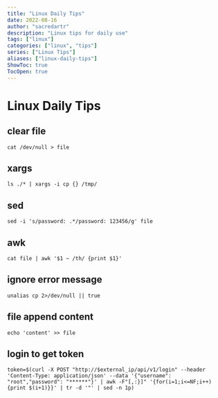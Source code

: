 ```yaml
---
title: "Linux Daily Tips"
date: 2022-08-16
author: "sacredartr"
description: "Linux tips for daily use"
tags: ["linux"]
categories: ["linux", "tips"]
series: ["Linux Tips"]
aliases: ["linux-daily-tips"]
ShowToc: true
TocOpen: true
---
```


# Linux Daily Tips

## clear file
```console
cat /dev/null > file
```

## xargs 
```console
ls ./* | xargs -i cp {} /tmp/
```

## sed
```console
sed -i 's/password: .*/password: 123456/g' file
```

## awk
```console
cat file | awk '$1 ~ /th/ {print $1}'
```

## ignore error message
```console
unalias cp 2>/dev/null || true
```

## file append content
```console
echo 'content' >> file
```

## login to get token
```
token=$(curl -X POST "http://$external_ip/api/v1/login" --header 'Content-Type: application/json' --data '{"username": "root","password": "******"}' | awk -F"[,:}]" '{for(i=1;i<=NF;i++){print $(i+1)}}' | tr -d '"' | sed -n 1p)
```
